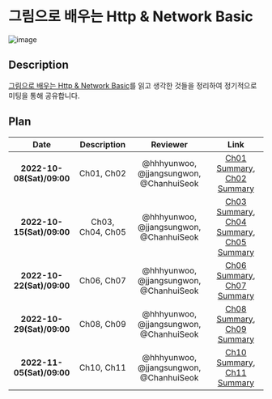 # 그림으로 배우는 Http & Network Basic
![image](https://github.com/WhiteKow/http-network-basic-study/assets/37402136/8a5e4122-aa64-4b46-81e5-c3cee4d33da8)

## Description

[그림으로 배우는 Http & Network Basic](http://www.yes24.com/Product/Goods/15894097)를 읽고 생각한 것들을 정리하여 정기적으로 미팅을 통해 공유합니다.

## Plan

|           Date            |     Description     |                Reviewer                 |            Link                    |
| :-----------------------: | :-----------------: | :-------------------------------------: | :--------------------------------: |
| **2022-10-08(Sat)/09:00** |       Ch01, Ch02    | @hhhyunwoo, @jjangsungwon, @ChanhuiSeok | [Ch01 Summary](https://github.com/WhiteKow/http-network-basic-study/blob/main/summary/ch01.md), [Ch02 Summary](https://github.com/WhiteKow/http-network-basic-study/blob/main/summary/ch02.md)                                   |
| **2022-10-15(Sat)/09:00** |    Ch03, Ch04, Ch05 | @hhhyunwoo, @jjangsungwon, @ChanhuiSeok | [Ch03 Summary](https://github.com/WhiteKow/http-network-basic-study/blob/main/summary/ch03.md), [Ch04 Summary](https://github.com/WhiteKow/http-network-basic-study/blob/main/summary/ch04.md), [Ch05 Summary](https://github.com/WhiteKow/http-network-basic-study/blob/main/summary/ch05.md)                                   |
| **2022-10-22(Sat)/09:00** |       Ch06, Ch07    | @hhhyunwoo, @jjangsungwon, @ChanhuiSeok | [Ch06 Summary](https://github.com/WhiteKow/http-network-basic-study/blob/main/summary/ch06.md), [Ch07 Summary](https://github.com/WhiteKow/http-network-basic-study/blob/main/summary/ch07.md)                                   |
| **2022-10-29(Sat)/09:00** |       Ch08, Ch09    | @hhhyunwoo, @jjangsungwon, @ChanhuiSeok | [Ch08 Summary](https://github.com/WhiteKow/http-network-basic-study/blob/main/summary/ch08.md), [Ch09 Summary](https://github.com/WhiteKow/http-network-basic-study/blob/main/summary/ch09.md)                                    |
| **2022-11-05(Sat)/09:00** |       Ch10, Ch11    | @hhhyunwoo, @jjangsungwon, @ChanhuiSeok | [Ch10 Summary](https://github.com/WhiteKow/http-network-basic-study/blob/main/summary/ch10.md), [Ch11 Summary](https://github.com/WhiteKow/http-network-basic-study/blob/main/summary/ch11.md)                                    |
